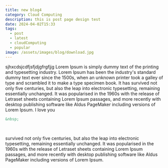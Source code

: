 ```yaml
---
title: new blog4
category: Cloud Computing
description: this is post page design test
date: 2024-04-02T15:33
tags:
  - post
  - latest
  - cloudComputing
  - popular
image: /assets/images/blog/download.jpg
---
```

sjhxcdsjcdfjsfjdjgfrgfjjg
Lorem Ipsum is simply dummy text of the printing and typesetting industry. Lorem Ipsum has been the industry's standard dummy text ever since the 1500s, when an unknown printer took a galley of type and scrambled it to make a type specimen book. It has survived not only five centuries, but also the leap into electronic typesetting, remaining essentially unchanged. It was popularised in the 1960s with the release of Letraset sheets containing Lorem Ipsum passages, and more recently with desktop publishing software like Aldus PageMaker including versions of Lorem Ipsum.
I love you 



```html
&nbsp;
```

&nbsp;

survived not only five centuries, but also the leap into electronic typesetting, remaining essentially unchanged. It was popularised in the 1960s with the release of Letraset sheets containing Lorem Ipsum passages, and more recently with desktop publishing software like Aldus PageMaker including versions of Lorem Ipsum.
